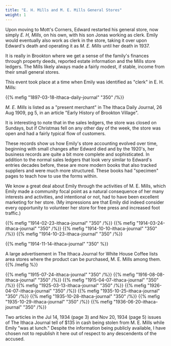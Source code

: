 ```yaml
---
title: "E. H. Mills and M. E. Mills General Stores"
weight: 1
---
```


Upon moving to Mott's Corners, Edward restarted his general store, now simply *E. H, Mills*, on his own, with his son Jonas working as clerk. Emily would eventually also work as clerk in the store, taking it over upon Edward's death and operating it as *M. E. Mills* until her death in 1937.

<!--more-->

It is really in Brookton where we get a sense of the family's finances through property deeds, reported estate information and the Mills store ledgers. The Mills likely always made a fairly modest, if stable, income from their small general stores.

This event took place at a time when Emily was identified as "clerk" in E. H. Mills:

{{% mefig "1897-03-18-ithaca-daily-journal" "350" /%}}

*M. E. Mills* is listed as a "present merchant" in The Ithaca Daily Journal, 26 Aug 1909, pg 5, in an article "Early History of Brookton Village".

It is interesting to note that in the sales ledgers, the store was closed on Sundays, but if Christmas fell on any other day of the week, the store was open and had a fairly typical flow of customers.

These records show us how Emily's store accounting evolved over time, beginning with small changes after Edward died and by the 1920's, her business records are quite a bit more complete and sophisticated. In addition to the normal sales ledgers that look very similar to Edward's entries decades before, these are more modern books that also tracked suppliers and were much more structured. These books had "specimen" pages to teach how to use the forms within.

We know a great deal about Emily through the activities of M. E. Mills, which Emily made a community focal point as a natural consequence of her many interests and activities, and intentional or not, had to have been excellent marketing for her store. (My impressions are that Emily did indeed consider every opportunity to volunteer her store for free press and increased foot traffic.)

{{% mefig "1914-02-23-ithaca-journal" "350" /%}}
{{% mefig "1914-03-24-ithaca-journal" "350" /%}}
{{% mefig "1914-10-10-ithaca-journal" "350" /%}}
{{% mefig "1914-10-23-ithaca-journal" "350" /%}}

{{% mefig "1914-11-14-ithaca-journal" "350" %}}
<footer>
A large advertisement in The Ithaca Journal for White House Coffee lists area stores where the product can be purchased, M. E. Mills among them.
</footer>
{{% /mefig %}}

{{% mefig "1915-07-24-ithaca-journal" "350" /%}}
{{% mefig "1916-08-08-ithaca-journal" "350" /%}}
{{% mefig "1915-04-07-ithaca-journal" "350" /%}}
{{% mefig "1925-03-13-ithaca-journal" "350" /%}}
{{% mefig "1926-04-07-ithaca-journal" "350" /%}}
{{% mefig "1935-10-25-ithaca-journal" "350" /%}}
{{% mefig "1935-10-28-ithaca-journal" "350" /%}}
{{% mefig "1935-10-29-ithaca-journal" "350" /%}}
{{% mefig "1936-06-20-ithaca-journal" "350" /%}}

Two articles in the Jul 14, 1934 (page 3) and Nov 20, 1934 (page  5) issues of The Ithaca Journal tell of $135 in cash being stolen from M. E. Mills while Emily "was at lunch." Despite the information being publicly available, I have chosen not to republish it here out of respect to any descendents of the accused.

